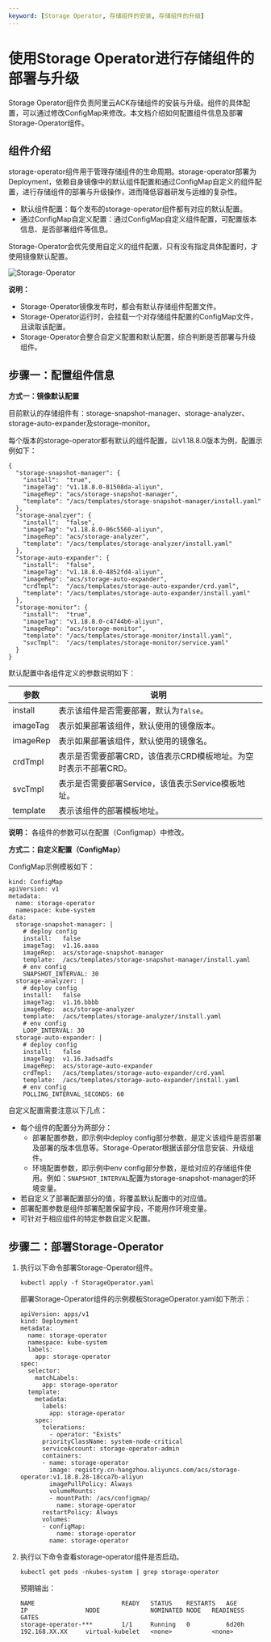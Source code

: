 ```yaml
---
keyword: [Storage Operator, 存储组件的安装, 存储组件的升级]
---
```


# 使用Storage Operator进行存储组件的部署与升级

Storage Operator组件负责阿里云ACK存储组件的安装与升级。组件的具体配置，可以通过修改ConfigMap来修改。本文档介绍如何配置组件信息及部署Storage-Operator组件。

## 组件介绍

storage-operator组件用于管理存储组件的生命周期。storage-operator部署为Deployment，依赖自身镜像中的默认组件配置和通过ConfigMap自定义的组件配置，进行存储组件的部署与升级操作，进而降低容器研发与运维的复杂性。

-   默认组件配置：每个发布的storage-operator组件都有对应的默认配置。
-   通过ConfigMap自定义配置：通过ConfigMap自定义组件配置，可配置版本信息、是否部署组件等信息。

Storage-Operator会优先使用自定义的组件配置，只有没有指定具体配置时，才使用镜像默认配置。

![Storage-Operator](https://static-aliyun-doc.oss-accelerate.aliyuncs.com/assets/img/zh-CN/9986656161/p253634.png)

**说明：**

-   Storage-Operator镜像发布时，都会有默认存储组件配置文件。
-   Storage-Operator运行时，会挂载一个对存储组件配置的ConfigMap文件，且读取该配置。
-   Storage-Operator会整合自定义配置和默认配置，综合判断是否部署与升级组件。

## 步骤一：配置组件信息

**方式一：镜像默认配置**

目前默认的存储组件有：storage-snapshot-manager、storage-analyzer、storage-auto-expander及storage-monitor。

每个版本的storage-operator都有默认的组件配置，以v1.18.8.0版本为例，配置示例如下：

```
{
  "storage-snapshot-manager": {
    "install":  "true",
    "imageTag": "v1.18.8.0-81508da-aliyun",
    "imageRep": "acs/storage-snapshot-manager",
    "template": "/acs/templates/storage-snapshot-manager/install.yaml"
  },
  "storage-analzyer": {
    "install":  "false",
    "imageTag": "v1.18.8.0-06c5560-aliyun",
    "imageRep": "acs/storage-analyzer",
    "template": "/acs/templates/storage-analyzer/install.yaml"
  },
  "storage-auto-expander": {
    "install":  "false",
    "imageTag": "v1.18.8.0-4852fd4-aliyun",
    "imageRep": "acs/storage-auto-expander",
    "crdTmpl":  "/acs/templates/storage-auto-expander/crd.yaml",
    "template": "/acs/templates/storage-auto-expander/install.yaml"
  },
  "storage-monitor": {
    "install":  "true",
    "imageTag": "v1.18.8.0-c4744b6-aliyun",
    "imageRep": "acs/storage-monitor",
    "template": "/acs/templates/storage-monitor/install.yaml",
    "svcTmpl":  "/acs/templates/storage-monitor/service.yaml"
  }
}
```

默认配置中各组件定义的参数说明如下：

|参数|说明|
|--|--|
|install|表示该组件是否需要部署，默认为`false`。|
|imageTag|表示如果部署该组件，默认使用的镜像版本。|
|imageRep|表示如果部署该组件，默认使用的镜像名。|
|crdTmpl|表示是否需要部署CRD，该值表示CRD模板地址。为空时表示不部署CRD。|
|svcTmpl|表示是否需要部署Service，该值表示Service模板地址。|
|template|表示该组件的部署模板地址。|

**说明：** 各组件的参数可以在配置（Configmap）中修改。

**方式二：自定义配置（ConfigMap）**

ConfigMap示例模板如下：

```
kind: ConfigMap
apiVersion: v1
metadata:
  name: storage-operator
  namespace: kube-system
data:
  storage-snapshot-manager: |
    # deploy config
    install:   false
    imageTag:  v1.16.aaaa
    imageRep:  acs/storage-snapshot-manager
    template:  /acs/templates/storage-snapshot-manager/install.yaml
    # env config
    SNAPSHOT_INTERVAL: 30
  storage-analyzer: |
    # deploy config
    install:   false
    imageTag:  v1.16.bbbb
    imageRep:  acs/storage-analyzer
    template:  /acs/templates/storage-analyzer/install.yaml
    # env config
    LOOP_INTERVAL: 30
  storage-auto-expander: |
    # deploy config
    install:   false
    imageTag:  v1.16.3adsadfs
    imageRep:  acs/storage-auto-expander
    crdTmpl:   /acs/templates/storage-auto-expander/crd.yaml
    template:  /acs/templates/storage-auto-expander/install.yaml
    # env config
    POLLING_INTERVAL_SECONDS: 60
```

自定义配置需要注意以下几点：

-   每个组件的配置分为两部分：
    -   部署配置参数，即示例中deploy config部分参数，是定义该组件是否部署及部署的版本信息等。Storage-Operator根据该部分信息安装、升级组件。
    -   环境配置参数，即示例中env config部分参数，是给对应的存储组件使用。例如：`SNAPSHOT_INTERVAL`配置为storage-snapshot-manager的环境变量。
-   若自定义了部署配置部分的值，将覆盖默认配置中的对应值。
-   部署配置参数是组件部署配置保留字段，不能用作环境变量。
-   可针对于相应组件的特定参数自定义配置。

## 步骤二：部署Storage-Operator

1.  执行以下命令部署Storage-Operator组件。

    ```
    kubectl apply -f StorageOperator.yaml
    ```

    部署Storage-Operator组件的示例模板StorageOperator.yaml如下所示：

    ```
    apiVersion: apps/v1
    kind: Deployment
    metadata:
      name: storage-operator
      namespace: kube-system
      labels:
        app: storage-operator
    spec:
      selector:
        matchLabels:
          app: storage-operator
      template:
        metadata:
          labels:
            app: storage-operator
        spec:
          tolerations:
            - operator: "Exists"
          priorityClassName: system-node-critical
          serviceAccount: storage-operator-admin
          containers:
          - name: storage-operator
            image: registry.cn-hangzhou.aliyuncs.com/acs/storage-operator:v1.18.8.28-18cca7b-aliyun
            imagePullPolicy: Always
            volumeMounts:
            - mountPath: /acs/configmap/
              name: storage-operator
          restartPolicy: Always
          volumes:
          - configMap:
              name: storage-operator
            name: storage-operator
    ```

2.  执行以下命令查看storage-operator组件是否启动。

    ```
    kubectl get pods -nkubes-system | grep storage-operator
    ```

    预期输出：

    ```
    NAME                        READY   STATUS    RESTARTS   AGE         IP                NODE              NOMINATED NODE   READINESS GATES
    storage-operator-***        1/1     Running   0          6d20h       192.168.XX.XX     virtual-kubelet   <none>           <none>
    ```


